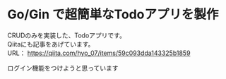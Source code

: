 # Go/Gin で超簡単なTodoアプリを製作

CRUDのみを実装した、Todoアプリです。  
Qiitaにも記事をあげています。  
URL： https://qiita.com/hyo_07/items/59c093dda143325b1859

ログイン機能をつけようと思っています
